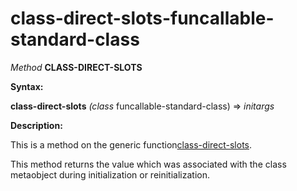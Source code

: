 class-direct-slots-funcallable-standard-class
=============================================

*Method* **CLASS-DIRECT-SLOTS**

**Syntax:**

**class-direct-slots** *(class* funcallable-standard-class) => *initargs*

**Description:**

This is a method on the generic function[class-direct-slots](/meta-object-protocol/class-direct-slots).

This method returns the value which was associated with the class metaobject during initialization or reinitialization.
